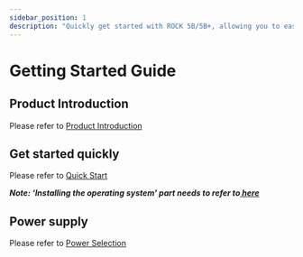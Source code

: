 ```yaml
---
sidebar_position: 1
description: "Quickly get started with ROCK 5B/5B+, allowing you to easily start using and exploring its features."
---
```


# Getting Started Guide

## Product Introduction

Please refer to [Product Introduction](../../getting-started/introduction.md)

## Get started quickly

Please refer to [Quick Start](../../getting-started/quick-start.md)

***Note: ‘Installing the operating system' part needs to refer to[ here](./install-os.md)***

## Power supply

Please refer to [Power Selection](../../getting-started/power-supply.md)
